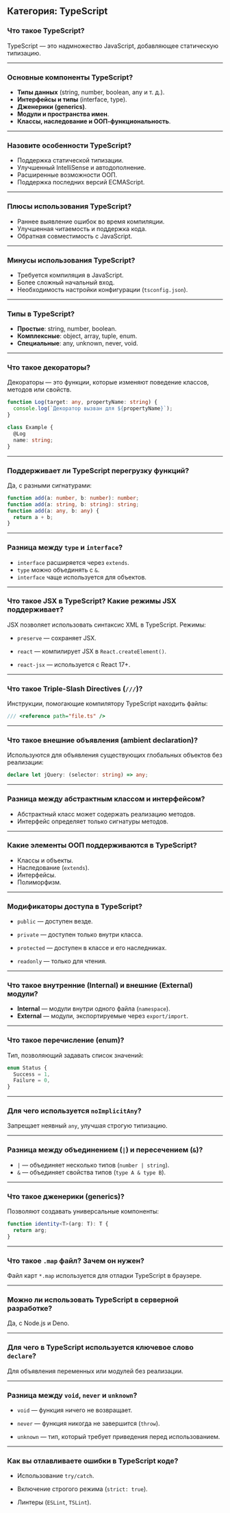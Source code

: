 ## Категория: TypeScript

### Что такое TypeScript?

TypeScript — это надмножество JavaScript, добавляющее статическую типизацию.

---

### Основные компоненты TypeScript?

- **Типы данных** (string, number, boolean, any и т. д.).
- **Интерфейсы и типы** (interface, type).
- **Дженерики (generics)**.
- **Модули и пространства имен**.
- **Классы, наследование и ООП-функциональность**.

---

### Назовите особенности TypeScript?

- Поддержка статической типизации.
- Улучшенный IntelliSense и автодополнение.
- Расширенные возможности ООП.
- Поддержка последних версий ECMAScript.

---

### Плюсы использования TypeScript?

- Раннее выявление ошибок во время компиляции.
- Улучшенная читаемость и поддержка кода.
- Обратная совместимость с JavaScript.

---

### Минусы использования TypeScript?

- Требуется компиляция в JavaScript.
- Более сложный начальный вход.
- Необходимость настройки конфигурации (`tsconfig.json`).

---

### Типы в TypeScript?

- **Простые**: string, number, boolean.
- **Комплексные**: object, array, tuple, enum.
- **Специальные**: any, unknown, never, void.

---

### Что такое декораторы?

Декораторы — это функции, которые изменяют поведение классов, методов или свойств.

```ts
function Log(target: any, propertyName: string) {
  console.log(`Декоратор вызван для ${propertyName}`);
}

class Example {
  @Log
  name: string;
}
```

---

### Поддерживает ли TypeScript перегрузку функций?

Да, с разными сигнатурами:

```ts
function add(a: number, b: number): number;
function add(a: string, b: string): string;
function add(a: any, b: any) {
  return a + b;
}
```

---

### Разница между `type` и `interface`?

- `interface` расширяется через `extends`.
- `type` можно объединять с `&`.
- `interface` чаще используется для объектов.

---

### Что такое JSX в TypeScript? Какие режимы JSX поддерживает?

JSX позволяет использовать синтаксис XML в TypeScript. Режимы:

- `preserve` — сохраняет JSX.

- `react` — компилирует JSX в `React.createElement()`.

- `react-jsx` — используется с React 17+.

---

### Что такое Triple-Slash Directives (`///`)?

Инструкции, помогающие компилятору TypeScript находить файлы:

```ts
/// <reference path="file.ts" />
```

---

### Что такое внешние объявления (ambient declaration)?

Используются для объявления существующих глобальных объектов без реализации:

```ts
declare let jQuery: (selector: string) => any;
```

---

### Разница между абстрактным классом и интерфейсом?

- Абстрактный класс может содержать реализацию методов.
- Интерфейс определяет только сигнатуры методов.

---

### Какие элементы ООП поддерживаются в TypeScript?

- Классы и объекты.
- Наследование (`extends`).
- Интерфейсы.
- Полиморфизм.

---

### Модификаторы доступа в TypeScript?

- `public` — доступен везде.

- `private` — доступен только внутри класса.

- `protected` — доступен в классе и его наследниках.

- `readonly` — только для чтения.

---

### Что такое внутренние (Internal) и внешние (External) модули?

- **Internal** — модули внутри одного файла (`namespace`).
- **External** — модули, экспортируемые через `export/import`.

---

### Что такое перечисление (enum)?

Тип, позволяющий задавать список значений:

```ts
enum Status {
  Success = 1,
  Failure = 0,
}
```

---

### Для чего используется `noImplicitAny`?

Запрещает неявный `any`, улучшая строгую типизацию.

---

### Разница между объединением (`|`) и пересечением (`&`)?

- `|` — объединяет несколько типов (`number | string`).
- `&` — объединяет свойства типов (`type A & type B`).

---

### Что такое дженерики (generics)?

Позволяют создавать универсальные компоненты:

```ts
function identity<T>(arg: T): T {
  return arg;
}
```

---

### Что такое `.map` файл? Зачем он нужен?

Файл карт `*.map` используется для отладки TypeScript в браузере.

---

### Можно ли использовать TypeScript в серверной разработке?

Да, с Node.js и Deno.

---

### Для чего в TypeScript используется ключевое слово `declare`?

Для объявления переменных или модулей без реализации.

---

### Разница между `void`, `never` и `unknown`?

- `void` — функция ничего не возвращает.

- `never` — функция никогда не завершится (`throw`).

- `unknown` — тип, который требует приведения перед использованием.

---

### Как вы отлавливаете ошибки в TypeScript коде?

- Использование `try/catch`.

- Включение строгого режима (`strict: true`).

- Линтеры (`ESLint`, `TSLint`).
